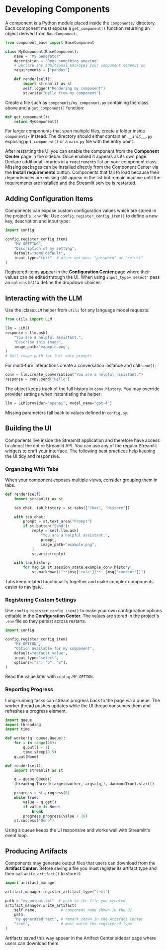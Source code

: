 # Developing Components

A component is a Python module placed inside the `components/` directory.  Each component must expose a `get_component()` function returning an object derived from `BaseComponent`.

```python
from component_base import BaseComponent

class MyComponent(BaseComponent):
    name = "My Generator"
    description = "Does something amazing"
    # Declare any additional packages your component depends on
    requirements = ["pandas"]

    def render(self):
        import streamlit as st
        self.logger("Rendering my component")
        st.write("Hello from my component")
```

Create a file such as `components/my_component.py` containing the class above and a `get_component()` function:

```python
def get_component():
    return MyComponent()
```

For larger components that span multiple files, create a folder inside
`components/` instead.  The directory should either contain an
`__init__.py` exposing `get_component()` or a `main.py` file with the
entry point.

After restarting the UI you can enable the component from the **Component Center** page in the sidebar. Once enabled it appears as its own page.
Declare additional libraries in a ``requirements`` list on your component class.
Missing packages can be installed directly from the Component Center via the
**Install requirements** button. Components that fail to load because their
dependencies are missing still appear in the list but remain inactive until the
requirements are installed and the Streamlit service is restarted.

## Adding Configuration Items

Components can expose custom configuration values which are stored in the project's `.env` file. Use `config.register_config_item()` to define a new key, description and input type:

```python
import config

config.register_config_item(
    "MY_SETTING",
    "Description of my setting",
    default="some_default",
    input_type="text"  # other options: "password" or "select"
)
```

Registered items appear in the **Configuration Center** page where their values can be edited through the UI.
When using ``input_type='select'`` pass an ``options`` list to define the dropdown choices.

## Interacting with the LLM

Use the :class:`LLM` helper from ``utils`` for any language model requests:

```python
from utils import LLM

llm = LLM()
response = llm.ask(
    "You are a helpful assistant.",
    "Describe this image",
    image_path="example.png",
)
# Omit image_path for text-only prompts
```

For multi-turn interactions create a conversation instance and call ``send()``:

```python
conv = llm.create_conversation("You are a helpful assistant.")
response = conv.send("Hello")
```
The object keeps track of the full history in ``conv.history``.
You may override provider settings when instantiating the helper:

```python
llm = LLM(provider="openai", model_name="gpt-4")
```
Missing parameters fall back to values defined in `config.py`.

## Building the UI

Components live inside the Streamlit application and therefore have access to
almost the entire Streamlit API.  You can use any of the regular Streamlit
widgets to craft your interface.  The following best practices help keeping the
UI tidy and responsive.

### Organizing With Tabs

When your component exposes multiple views, consider grouping them in tabs.

```python
def render(self):
    import streamlit as st

    tab_chat, tab_history = st.tabs(["Chat", "History"])

    with tab_chat:
        prompt = st.text_area("Prompt")
        if st.button("Send"):
            reply = self.llm.ask(
                "You are a helpful assistant.",
                prompt,
                image_path="example.png",
            )
            st.write(reply)

    with tab_history:
        for msg in st.session_state.example_conv.history:
            st.markdown(f"**{msg['role']}**: {msg['content']}")
```

Tabs keep related functionality together and make complex components easier to
navigate.

### Registering Custom Settings

Use `config.register_config_item()` to make your own configuration options
editable in the **Configuration Center**.  The values are stored in the project's
`.env` file so they persist across restarts.

```python
import config

config.register_config_item(
    "MY_OPTION",
    "Option available for my component",
    default="default value",
    input_type="select",
    options=["a", "b", "c"],
)
```

Read the value later with `config.MY_OPTION`.

### Reporting Progress

Long-running tasks can stream progress back to the page via a queue.  The worker
thread pushes updates while the UI thread consumes them and refreshes a progress
element.

```python
import queue
import threading
import time

def worker(q: queue.Queue):
    for i in range(10):
        q.put(i + 1)
        time.sleep(0.5)
    q.put(None)

def render(self):
    import streamlit as st

    q = queue.Queue()
    threading.Thread(target=worker, args=(q,), daemon=True).start()

    progress = st.progress(0)
    while True:
        value = q.get()
        if value is None:
            break
        progress.progress(value / 10)
    st.success("Done")
```

Using a queue keeps the UI responsive and works well with Streamlit's event
loop.

## Producing Artifacts

Components may generate output files that users can download from the
**Artifact Center**. Before saving a file you must register its artifact type
and then call `write_artifact()` to store it:

```python
import artifact_manager

artifact_manager.register_artifact_type("text")

path = "my_output.txt"  # path to the file you created
artifact_manager.write_artifact(
    self.name,           # component name shown in the UI
    path,
    "My generated text", # remark shown in the Artifact Center
    "text",              # must match the registered type
)
```

Artifacts saved this way appear in the Artifact Center sidebar page where users
can download them.


